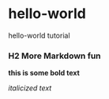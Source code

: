 # hello-world
hello-world tutorial

### H2 More Markdown fun

**this is some bold text**

*italicized text*
